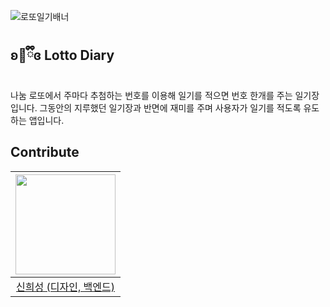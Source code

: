 ![로또일기배너](https://github.com/user-attachments/assets/20ded711-6844-4399-b69d-39697d3bc48d)


## ʚ🧸ྀིɞ Lotto Diary
나눔 로또에서 주마다 추첨하는 번호를 이용해 일기를 적으면 번호 한개를 주는 일기장입니다. 그동안의 지루했던 일기장과 반면에 재미를 주며 사용자가 일기를 적도록 유도하는 앱입니다.

## Contribute
|<img src="https://avatars.githubusercontent.com/u/128358820?v=4" width="160">|
|:-:|
|[신희성 (디자인, 백엔드)](https://github.com/huise0ng)|

